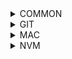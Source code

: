 <details>
<summary>COMMON</summary>
  
  > Determine which shell you are using
  ```
  echo $SHELL
  ```
  > Set alias permanently (for example set 'k' alias for 'kubectl')
  ```
  echo 'alias k="kubectl"' >> ~/.zprofile
  source ~/.zprofile  
  ```
  
</details>

<details>
<summary>GIT</summary>

  > Set username and email for certain repo
  ```
  git config user.name "Your Name Here"
  git config user.email your@email.com
  ```
  
  > Set global username and email
  ```
  git config --global user.name "Your Name Here"
  git config --global user.email your@email.com
  ```
  
  > Show config settings for certain repo
  ```
  git config --list
  ```
  
  > Show config settings for certain repo
  ```
  git config --global --list
  ```
  
  > Remove the setting (for example username) from local .gitconfig
  ```
  git config --unset user.name
  ```
  
  > Remove the setting (for example username) from global .gitconfig
  ```
  git config --global --unset user.name
  ```
  
  > Delete object entirely (for example user) from local .gitconfig
  ```
  git config --remove-section user
  ```
  
  > Delete object entirely (for example user) from global .gitconfig
  ```
  git config --global --remove-section user
  ```
</details>

<details>
<summary>MAC</summary>

  > create a directory (for example ~/.nvm)
  ```
  mkdir ~/.nvm 
  ```
  
  > which ports are open on your Mac
  ```
  lsof -i -P | grep -i "listen"
  ```
</details>

<details>
<summary>NVM</summary>
  
  **Install NVM on macOS with Homebrew**

  > Update the Homebrew package list
  ```
  brew update 
  ```
  
  > Install NVM
  ```
  brew install nvm 
  ```
  
  > Create a directory for NVM at home
  
  ```
  mkdir ~/.nvm 
  ```
  
  > Edit the following configuration file
  ```
  vim ~/.zshrc
  ```
  
  > Add the below lines
  ```
  export NVM_DIR=~/.nvm
  source $(brew --prefix nvm)/nvm.sh
  ```
  
  > Load the variable to the current shell environment
  ```
  source ~/.zshrc
  ```
  
  > shaw available versions
  ```
  nvm ls-remote
  ```
  
  > Install node
  ```
  nvm install node
  ```
  > or (for example 14)
  ```
  nvm install 14
  ```
  
  > Verify what is installed with
  ```
  nvm ls
  ```
  
  > Set a version (for example 14)
  ```
  nvm use 14
  ```
  
  **Install autocannon**
  ```
  npm i autocannon -g
  ```
</details>
